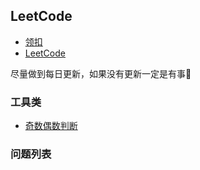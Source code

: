 ## LeetCode
- [领扣](https://leetcode-cn.com/)
- [LeetCode](https://leetcode.com/)

尽量做到每日更新，如果没有更新一定是有事:hankey:

### 工具类
- [奇数偶数判断](https://github.com/tsuixh/leetcode/blob/master/src/main/java/IsOddNumber.java)

### 问题列表
